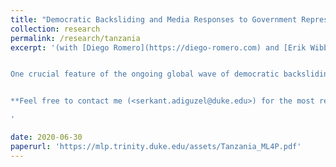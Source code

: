 ```yaml
---
title: "Democratic Backsliding and Media Responses to Government Repression of Journalism: Machine Learning Evidence from Tanzania "
collection: research
permalink: /research/tanzania
excerpt: '(with [Diego Romero](https://diego-romero.com) and [Erik Wibbels](https://sites.duke.edu/wibbels/)), *Working Paper* 


One crucial feature of the ongoing global wave of democratic backsliding is that aspiring autocrats seek to influence the media, oftentimes through legal restrictions on the press and social media. Yet little research has examined how formal and social media respond to those legal restrictions targeting the free flow of information. We develop an original argument linking key characteristics of media sources to the regulatory environment and examine how the content and sentiment of their coverage responds to restrictive media laws. We test our claims using an enormous corpus of electronic media in Tanzania and employ two state-of-the-art neural network models to classify the topics and sentiment of news stories. We then estimate diff-in-diff models exploiting a significant legal change that targeted media houses. We find that critical news sources censor the tone of their coverage, even as they continue to cover the same issues; we also find that international news sources are unable to fill the hole left by a critical domestic press. The paper sheds light on the conditions under which the press can be resilient in the face of legal threats.


**Feel free to contact me (<serkant.adiguzel@duke.edu>) for the most recent draft**

'

date: 2020-06-30
paperurl: 'https://mlp.trinity.duke.edu/assets/Tanzania_ML4P.pdf'
---
```


